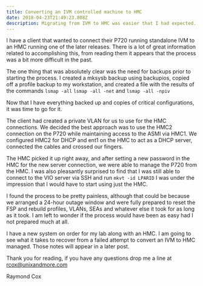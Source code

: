```yaml
---
title: Converting an IVM controlled machine to HMC
date: 2018-04-23T21:49:23.808Z
description: Migrating from IVM to HMC was easier that I had expected.
---
```

I have a client that wanted to connect their P720 running standalone IVM to an HMC running one of the later releases. There is a lot of great information related to accomplishing this, from reading them it appears that the process was a bit more difficult in the past. 

The one thing that was absolutely clear was the need for backups prior to starting the process. I created a mksysb backup using backupios, copied off a profile backup to my workstation, and created a file with the results of the commands `lsmap -all` `lsmap -all -net` and `lsmap -all -npiv` 

Now that I have everything backed up and copies of critical configurations, it was time to go for it. 

The client had created a private VLAN for us to use for the HMC connections. We decided the best approach was to use the HMC2 connection on the P720 while maintaining access to the ASMI via HMC1. We configured HMC2 for DHCP and ent1 on the HMC to act as a DHCP server, connected the cables and crossed our fingers.

The HMC picked it up right away, and after setting a new password in the HMC for the new server connection, we were able to manage the P720 from the HMC. I was also pleasantly surprised to find that I was still able to connect to the VIO server via SSH and run `mkvt -id LPARID` I was under the impression that I would have to start using just the HMC.

I found the process to be pretty painless, although that could be because we arranged a 24-hour outage window and were fully prepared to reset the FSP and rebuild profiles, VLANs, SEAs and whatever else it took for as long as it took. I am left to wonder if the process would have been as easy had I not prepared much at all. 

I have a new system on order for my lab along with an HMC. I am going to see what it takes to recover from a failed attempt to convert an IVM to HMC managed. Those notes will appear in a later post.

Thank you for reading, if you have any questions drop me a line at rcox@unixandmore.com



Raymond Cox
